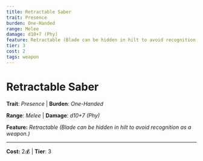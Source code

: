 ```yaml
---
title: Retractable Saber
trait: Presence
burden: One-Handed
range: Melee
damage: d10+7 (Phy)
feature: Retractable (Blade can be hidden in hilt to avoid recognition as a weapon.)
tier: 3
cost: 2
tags: weapon
---
```

# Retractable Saber

**Trait**: _Presence_ | **Burden**: _One-Handed_

**Range**: _Melee_ | **Damage**: _d10+7 (Phy)_

**Feature:** _Retractable (Blade can be hidden in hilt to avoid recognition as a weapon.)_

___
**Cost:** 2💰 | **Tier**: 3
